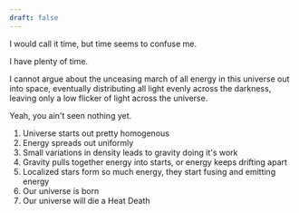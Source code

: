 ```yaml
---
draft: false
---
```


I would call it time, but time seems to confuse me.

I have plenty of time.

I cannot argue about the unceasing march of all energy in this universe out into space, eventually distributing all light evenly across the darkness, leaving only a low flicker of light across the universe.

Yeah, you ain't seen nothing yet.


1. Universe starts out pretty homogenous
2. Energy spreads out uniformly
3. Small variations in density leads to gravity doing it's work
4. Gravity pulls together energy into starts, or energy keeps drifting apart
5. Localized stars form so much energy, they start fusing and emitting energy
6. Our universe is born
7. Our universe will die a Heat Death